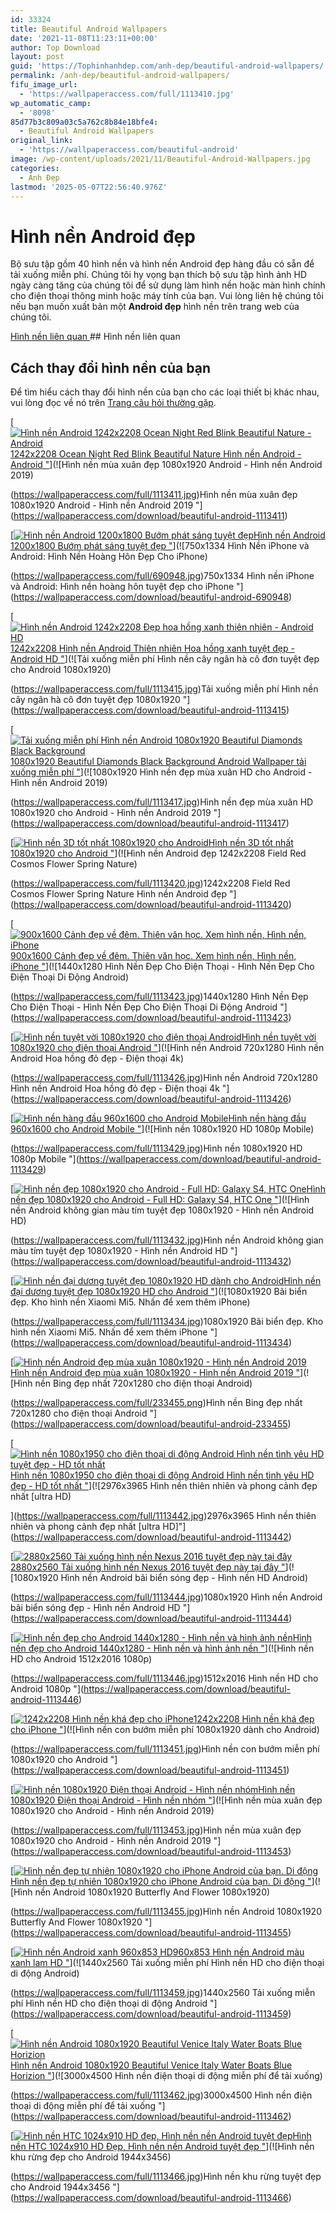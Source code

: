 ```yaml
---
id: 33324
title: Beautiful Android Wallpapers
date: '2021-11-08T11:23:11+00:00'
author: Top Download
layout: post
guid: 'https://Tophinhanhdep.com/anh-dep/beautiful-android-wallpapers/'
permalink: /anh-dep/beautiful-android-wallpapers/
fifu_image_url:
  - 'https://wallpaperaccess.com/full/1113410.jpg'
wp_automatic_camp:
  - '8098'
85d77b3c809a03c5a762c8b84e18bfe4:
  - Beautiful Android Wallpapers
original_link:
  - 'https://wallpaperaccess.com/beautiful-android'
image: /wp-content/uploads/2021/11/Beautiful-Android-Wallpapers.jpg
categories:
  - Ảnh Đẹp
lastmod: '2025-05-07T22:56:40.976Z'
---
```

# Hình nền Android đẹp

Bộ sưu tập gồm 40 hình nền và hình nền Android đẹp hàng đầu có sẵn để tải xuống miễn phí. Chúng tôi hy vọng bạn thích bộ sưu tập hình ảnh HD ngày càng tăng của chúng tôi để sử dụng làm hình nền hoặc màn hình chính cho điện thoại thông minh hoặc máy tính của bạn. Vui lòng liên hệ chúng tôi nếu bạn muốn xuất bản một **Android đẹp** hình nền trên trang web của chúng tôi.

[Hình nền liên quan ](#related) ## Hình nền liên quan

## Cách thay đổi hình nền của bạn

Để tìm hiểu cách thay đổi hình nền của bạn cho các loại thiết bị khác nhau, vui lòng đọc về nó trên [Trang câu hỏi thường gặp](https://tophinhanhdep.com/faq/).

  
[[![Hình nền Android 1242x2208 Ocean Night Red Blink Beautiful Nature - Android](https://wallpaperaccess.com/full/1113410.jpg)1242x2208 Ocean Night Red Blink Beautiful Nature Hình nền Android - Android "](https://wallpaperaccess.com/download/beautiful-android-1113410)](![Hình nền mùa xuân đẹp 1080x1920 Android - Hình nền Android 2019)

(https://wallpaperaccess.com/full/1113411.jpg)Hình nền mùa xuân đẹp 1080x1920 Android - Hình nền Android 2019 "](https://wallpaperaccess.com/download/beautiful-android-1113411)

[[![Hình nền Android 1200x1800 Bướm phát sáng tuyệt đẹp](https://wallpaperaccess.com/full/1113412.jpg)Hình nền Android 1200x1800 Bướm phát sáng tuyệt đẹp "](https://wallpaperaccess.com/download/beautiful-android-1113412)](![750x1334 Hình Nền iPhone và Android: Hình Nền Hoàng Hôn Đẹp Cho iPhone)

(https://wallpaperaccess.com/full/690948.jpg)750x1334 Hình nền iPhone và Android: Hình nền hoàng hôn tuyệt đẹp cho iPhone "](https://wallpaperaccess.com/download/beautiful-android-690948)

[[![Hình nền Android 1242x2208 Đẹp hoa hồng xanh thiên nhiên - Android HD](https://wallpaperaccess.com/full/1113414.jpg)1242x2208 Hình nền Android Thiên nhiên Hoa hồng xanh tuyệt đẹp - Android HD "](https://wallpaperaccess.com/download/beautiful-android-1113414)](![Tải xuống miễn phí Hình nền cây ngân hà cô đơn tuyệt đẹp cho Android 1080x1920)

(https://wallpaperaccess.com/full/1113415.jpg)Tải xuống miễn phí Hình nền cây ngân hà cô đơn tuyệt đẹp 1080x1920 "](https://wallpaperaccess.com/download/beautiful-android-1113415)

[[![Tải xuống miễn phí Hình nền Android 1080x1920 Beautiful Diamonds Black Background](https://wallpaperaccess.com/full/1113416.jpg)1080x1920 Beautiful Diamonds Black Background Android Wallpaper tải xuống miễn phí "](https://wallpaperaccess.com/download/beautiful-android-1113416)](![1080x1920 Hình nền đẹp mùa xuân HD cho Android - Hình nền Android 2019)

(https://wallpaperaccess.com/full/1113417.jpg)Hình nền đẹp mùa xuân HD 1080x1920 cho Android - Hình nền Android 2019 "](https://wallpaperaccess.com/download/beautiful-android-1113417)

[[![Hình nền 3D tốt nhất 1080x1920 cho Android](https://wallpaperaccess.com/full/1113419.jpg)Hình nền 3D tốt nhất 1080x1920 cho Android "](https://wallpaperaccess.com/download/beautiful-android-1113419)](![Hình nền Android đẹp 1242x2208 Field Red Cosmos Flower Spring Nature)

(https://wallpaperaccess.com/full/1113420.jpg)1242x2208 Field Red Cosmos Flower Spring Nature Hình nền Android đẹp "](https://wallpaperaccess.com/download/beautiful-android-1113420)

[[![900x1600 Cảnh đẹp về đêm.  Thiên văn học.  Xem hình nền, Hình nền, iPhone](https://wallpaperaccess.com/full/1113422.jpg)900x1600 Cảnh đẹp về đêm. Thiên văn học. Xem hình nền, Hình nền, iPhone "](https://wallpaperaccess.com/download/beautiful-android-1113422)](![1440x1280 Hình Nền Đẹp Cho Điện Thoại - Hình Nền Đẹp Cho Điện Thoại Di Động Android)

(https://wallpaperaccess.com/full/1113423.jpg)1440x1280 Hình Nền Đẹp Cho Điện Thoại - Hình Nền Đẹp Cho Điện Thoại Di Động Android "](https://wallpaperaccess.com/download/beautiful-android-1113423)

[[![Hình nền tuyệt vời 1080x1920 cho điện thoại Android](https://wallpaperaccess.com/full/1113425.jpg)Hình nền tuyệt vời 1080x1920 cho điện thoại Android "](https://wallpaperaccess.com/download/beautiful-android-1113425)](![Hình nền Android 720x1280 Hình nền Android Hoa hồng đỏ đẹp - Điện thoại 4k)

(https://wallpaperaccess.com/full/1113426.jpg)Hình nền Android 720x1280 Hình nền Android Hoa hồng đỏ đẹp - Điện thoại 4k "](https://wallpaperaccess.com/download/beautiful-android-1113426)

[[![Hình nền hàng đầu 960x1600 cho Android Mobile](https://wallpaperaccess.com/full/1113428.jpg)Hình nền hàng đầu 960x1600 cho Android Mobile "](https://wallpaperaccess.com/download/beautiful-android-1113428)](![Hình nền 1080x1920 HD 1080p Mobile)

(https://wallpaperaccess.com/full/1113429.jpg)Hình nền 1080x1920 HD 1080p Mobile "](https://wallpaperaccess.com/download/beautiful-android-1113429)

[[![Hình nền đẹp 1080x1920 cho Android - Full HD: Galaxy S4, HTC One](https://wallpaperaccess.com/full/1113431.jpg)Hình nền đẹp 1080x1920 cho Android - Full HD: Galaxy S4, HTC One "](https://wallpaperaccess.com/download/beautiful-android-1113431)](![Hình nền Android không gian màu tím tuyệt đẹp 1080x1920 - Hình nền Android HD)

(https://wallpaperaccess.com/full/1113432.jpg)Hình nền Android không gian màu tím tuyệt đẹp 1080x1920 - Hình nền Android HD "](https://wallpaperaccess.com/download/beautiful-android-1113432)

[[![Hình nền đại dương tuyệt đẹp 1080x1920 HD dành cho Android](https://wallpaperaccess.com/full/1113433.jpg)Hình nền đại dương tuyệt đẹp 1080x1920 HD cho Android "](https://wallpaperaccess.com/download/beautiful-android-1113433)](![1080x1920 Bãi biển đẹp.  Kho hình nền Xiaomi Mi5.  Nhấn để xem thêm iPhone)

(https://wallpaperaccess.com/full/1113434.jpg)1080x1920 Bãi biển đẹp. Kho hình nền Xiaomi Mi5. Nhấn để xem thêm iPhone "](https://wallpaperaccess.com/download/beautiful-android-1113434)

[[![Hình nền Android đẹp mùa xuân 1080x1920 - Hình nền Android 2019](https://wallpaperaccess.com/full/1113437.jpg)Hình nền Android đẹp mùa xuân 1080x1920 - Hình nền Android 2019 "](https://wallpaperaccess.com/download/beautiful-android-1113437)](![Hình nền Bing đẹp nhất 720x1280 cho điện thoại Android)

(https://wallpaperaccess.com/full/233455.png)Hình nền Bing đẹp nhất 720x1280 cho điện thoại Android "](https://wallpaperaccess.com/download/beautiful-android-233455)

[[![Hình nền 1080x1950 cho điện thoại di động Android Hình nền tình yêu HD tuyệt đẹp - HD tốt nhất](https://wallpaperaccess.com/full/1113440.jpg)Hình nền 1080x1950 cho điện thoại di động Android Hình nền tình yêu HD đẹp - HD tốt nhất "](https://wallpaperaccess.com/download/beautiful-android-1113440)](![2976x3965 Hình nền thiên nhiên và phong cảnh đẹp nhất [ultra HD)

](https://wallpaperaccess.com/full/1113442.jpg)2976x3965 Hình nền thiên nhiên và phong cảnh đẹp nhất \[ultra HD\]"](https://wallpaperaccess.com/download/beautiful-android-1113442)

[[![2880x2560 Tải xuống hình nền Nexus 2016 tuyệt đẹp này tại đây](https://wallpaperaccess.com/full/1113443.jpg)2880x2560 Tải xuống hình nền Nexus 2016 tuyệt đẹp này tại đây "](https://wallpaperaccess.com/download/beautiful-android-1113443)](![1080x1920 Hình nền Android bãi biển sóng đẹp - Hình nền HD Android)

(https://wallpaperaccess.com/full/1113444.jpg)1080x1920 Hình nền Android bãi biển sóng đẹp - Hình nền Android HD "](https://wallpaperaccess.com/download/beautiful-android-1113444)

[[![Hình nền đẹp cho Android 1440x1280 - Hình nền và hình ảnh nền](https://wallpaperaccess.com/full/1113445.jpg)Hình nền đẹp cho Android 1440x1280 - Hình nền và hình ảnh nền "](https://wallpaperaccess.com/download/beautiful-android-1113445)](![Hình nền HD cho Android 1512x2016 1080p)

(https://wallpaperaccess.com/full/1113446.jpg)1512x2016 Hình nền HD cho Android 1080p "](https://wallpaperaccess.com/download/beautiful-android-1113446)

[[![1242x2208 Hình nền khá đẹp cho iPhone](https://wallpaperaccess.com/full/200370.jpg)1242x2208 Hình nền khá đẹp cho iPhone "](https://wallpaperaccess.com/download/beautiful-android-200370)](![Hình nền con bướm miễn phí 1080x1920 dành cho Android)

(https://wallpaperaccess.com/full/1113451.jpg)Hình nền con bướm miễn phí 1080x1920 cho Android "](https://wallpaperaccess.com/download/beautiful-android-1113451)

[[![Hình nền 1080x1920 Điện thoại Android - Hình nền nhóm](https://wallpaperaccess.com/full/1113452.jpg)Hình nền 1080x1920 Điện thoại Android - Hình nền nhóm "](https://wallpaperaccess.com/download/beautiful-android-1113452)](![Hình nền mùa xuân đẹp 1080x1920 cho Android - Hình nền Android 2019)

(https://wallpaperaccess.com/full/1113453.jpg)Hình nền mùa xuân đẹp 1080x1920 cho Android - Hình nền Android 2019 "](https://wallpaperaccess.com/download/beautiful-android-1113453)

[[![Hình nền đẹp tự nhiên 1080x1920 cho iPhone Android của bạn.  Di động](https://wallpaperaccess.com/full/1113454.jpg)Hình nền đẹp tự nhiên 1080x1920 cho iPhone Android của bạn. Di động "](https://wallpaperaccess.com/download/beautiful-android-1113454)](![Hình nền Android 1080x1920 Butterfly And Flower 1080x1920)

(https://wallpaperaccess.com/full/1113455.jpg)Hình nền Android 1080x1920 Butterfly And Flower 1080x1920 "](https://wallpaperaccess.com/download/beautiful-android-1113455)

[[![Hình nền Android xanh 960x853 HD](https://wallpaperaccess.com/full/1113456.jpg)960x853 Hình nền Android màu xanh lam HD "](https://wallpaperaccess.com/download/beautiful-android-1113456)](![1440x2560 Tải xuống miễn phí Hình nền HD cho điện thoại di động Android)

(https://wallpaperaccess.com/full/1113459.jpg)1440x2560 Tải xuống miễn phí Hình nền HD cho điện thoại di động Android "](https://wallpaperaccess.com/download/beautiful-android-1113459)

[[![Hình nền Android 1080x1920 Beautiful Venice Italy Water Boats Blue Horizion](https://wallpaperaccess.com/full/201369.jpg)Hình nền Android 1080x1920 Beautiful Venice Italy Water Boats Blue Horizion "](https://wallpaperaccess.com/download/beautiful-android-201369)](![3000x4500 Hình nền điện thoại di động miễn phí để tải xuống)

(https://wallpaperaccess.com/full/1113462.jpg)3000x4500 Hình nền điện thoại di động miễn phí để tải xuống "](https://wallpaperaccess.com/download/beautiful-android-1113462)

[[![Hình nền HTC 1024x910 HD đẹp, Hình nền nền Android tuyệt đẹp](https://wallpaperaccess.com/full/1113463.jpg)Hình nền HTC 1024x910 HD Đẹp, Hình nền nền Android tuyệt đẹp "](https://wallpaperaccess.com/download/beautiful-android-1113463)](![Hình nền khu rừng đẹp cho Android 1944x3456)

(https://wallpaperaccess.com/full/1113466.jpg)Hình nền khu rừng tuyệt đẹp cho Android 1944x3456 "](https://wallpaperaccess.com/download/beautiful-android-1113466)
